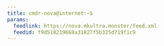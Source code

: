 ```yaml
---
title: cmdr-nova@internet:~$
params:
  feedlink: https://nova.mkultra.monster/feed.xml
  feedid: f9d518219668a31827f5b325d719f1c9
---
```

